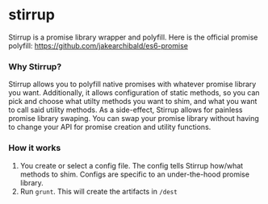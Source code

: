 stirrup
=======

Stirrup is a promise library wrapper and polyfill. Here is the official promise polyfill: https://github.com/jakearchibald/es6-promise

### Why Stirrup?
Stirrup allows you to polyfill native promises with whatever promise library you want. Additionally, it allows configuration of static methods, so you can pick and choose what utilty methods you want to shim, and what you want to call said utility methods. As a side-effect, Stirrup allows for painless promise library swaping. You can swap your promise library without having to change your API for promise creation and utility functions.

### How it works

1. You create or select a config file. The config tells Stirrup how/what methods to shim. Configs are specific to an under-the-hood promise library.
2. Run `grunt`. This will create the artifacts in `/dest`